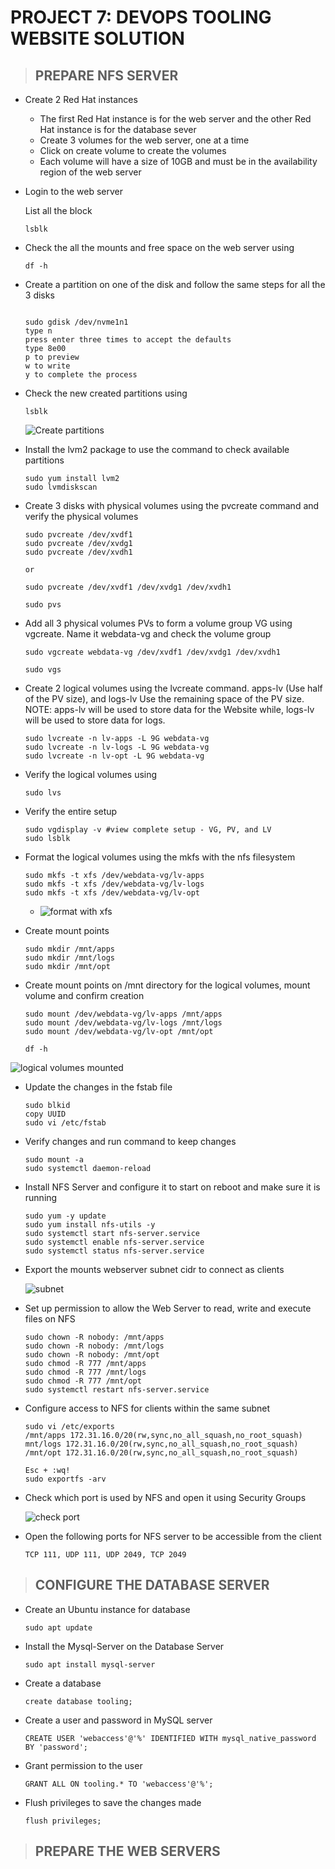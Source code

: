 # PROJECT 7: DEVOPS TOOLING WEBSITE SOLUTION

> ## PREPARE NFS SERVER

- Create 2 Red Hat instances

  - The first Red Hat instance is for the web server and the other Red Hat instance is for the database sever
  - Create 3 volumes for the web server, one at a time
  - Click on create volume to create the volumes
  - Each volume will have a size of 10GB and must be in the availability region of the web server

- Login to the web server

  List all the block

  `lsblk`

- Check the all the mounts and free space on the web server using

  `df -h`

- Create a partition on one of the disk and follow the same steps for all the 3 disks

  ```

  sudo gdisk /dev/nvme1n1
  type n
  press enter three times to accept the defaults
  type 8e00
  p to preview
  w to write
  y to complete the process
  ```

- Check the new created partitions using

  `lsblk`

  ![Create partitions](images/project-6/create-partition.png)

- Install the lvm2 package to use the command to check available partitions

  ```
  sudo yum install lvm2
  sudo lvmdiskscan
  ```

- Create 3 disks with physical volumes using the pvcreate command and verify the physical volumes

  ```
  sudo pvcreate /dev/xvdf1
  sudo pvcreate /dev/xvdg1
  sudo pvcreate /dev/xvdh1

  or

  sudo pvcreate /dev/xvdf1 /dev/xvdg1 /dev/xvdh1

  sudo pvs
  ```

- Add all 3 physical volumes PVs to form a volume group VG using vgcreate. Name it webdata-vg and check the volume group

  `sudo vgcreate webdata-vg /dev/xvdf1 /dev/xvdg1 /dev/xvdh1`

  `sudo vgs`


- Create 2 logical volumes using the lvcreate command. apps-lv (Use half of the PV size), and logs-lv Use the remaining space of the PV size. NOTE: apps-lv will be used to store data for the Website while, logs-lv will be used to store data for logs.

  ```
  sudo lvcreate -n lv-apps -L 9G webdata-vg
  sudo lvcreate -n lv-logs -L 9G webdata-vg
  sudo lvcreate -n lv-opt -L 9G webdata-vg
  ```

- Verify the logical volumes using

  `sudo lvs`

- Verify the entire setup

  ```
  sudo vgdisplay -v #view complete setup - VG, PV, and LV
  sudo lsblk
  ```

- Format the logical volumes using the mkfs with the nfs filesystem

  ```
  sudo mkfs -t xfs /dev/webdata-vg/lv-apps
  sudo mkfs -t xfs /dev/webdata-vg/lv-logs
  sudo mkfs -t xfs /dev/webdata-vg/lv-opt
  ```
  
  - ![format with xfs](images/project-7/format-with-xfs.png)


- Create mount points

  ```
  sudo mkdir /mnt/apps
  sudo mkdir /mnt/logs
  sudo mkdir /mnt/opt
  ```

- Create mount points on /mnt directory for the logical volumes, mount volume and confirm creation

  ```
  sudo mount /dev/webdata-vg/lv-apps /mnt/apps
  sudo mount /dev/webdata-vg/lv-logs /mnt/logs
  sudo mount /dev/webdata-vg/lv-opt /mnt/opt

  df -h
  ```

![logical volumes mounted](images/project-7/logical-volume-mounted.png)

- Update the changes in the fstab file

  ```
  sudo blkid
  copy UUID
  sudo vi /etc/fstab
  ```

- Verify changes and run command to keep changes

  ```
  sudo mount -a
  sudo systemctl daemon-reload
  ```

- Install NFS Server and configure it to start on reboot and make sure it is running

  ```
  sudo yum -y update
  sudo yum install nfs-utils -y
  sudo systemctl start nfs-server.service
  sudo systemctl enable nfs-server.service
  sudo systemctl status nfs-server.service
  ```

- Export the mounts webserver subnet cidr to connect as clients

  ![subnet](images/project-7/set-subnet.png)

- Set up permission to allow the Web Server to read, write and execute files on NFS

  ```
  sudo chown -R nobody: /mnt/apps
  sudo chown -R nobody: /mnt/logs
  sudo chown -R nobody: /mnt/opt
  sudo chmod -R 777 /mnt/apps
  sudo chmod -R 777 /mnt/logs
  sudo chmod -R 777 /mnt/opt
  sudo systemctl restart nfs-server.service
  ```

- Configure access to NFS for clients within the same subnet

  ```
  sudo vi /etc/exports
  /mnt/apps 172.31.16.0/20(rw,sync,no_all_squash,no_root_squash)
  mnt/logs 172.31.16.0/20(rw,sync,no_all_squash,no_root_squash)
  /mnt/opt 172.31.16.0/20(rw,sync,no_all_squash,no_root_squash)

  Esc + :wq!
  sudo exportfs -arv
  ```

- Check which port is used by NFS and open it using Security Groups

  ![check port](images/project-7/rpcinfo.png)

- Open the following ports for NFS server to be accessible from the client

  `TCP 111, UDP 111, UDP 2049, TCP 2049`

> ## CONFIGURE THE DATABASE SERVER

- Create an Ubuntu instance for database

  `sudo apt update`

- Install the Mysql-Server on the Database Server

  `sudo apt install mysql-server`

- Create a database

  `create database tooling;`

- Create a user and password in MySQL server

  `CREATE USER 'webaccess'@'%' IDENTIFIED WITH mysql_native_password BY 'password';`

- Grant permission to the user

  `GRANT ALL ON tooling.* TO 'webaccess'@'%';`

- Flush privileges to save the changes made

  `flush privileges;`

> ## PREPARE THE WEB SERVERS